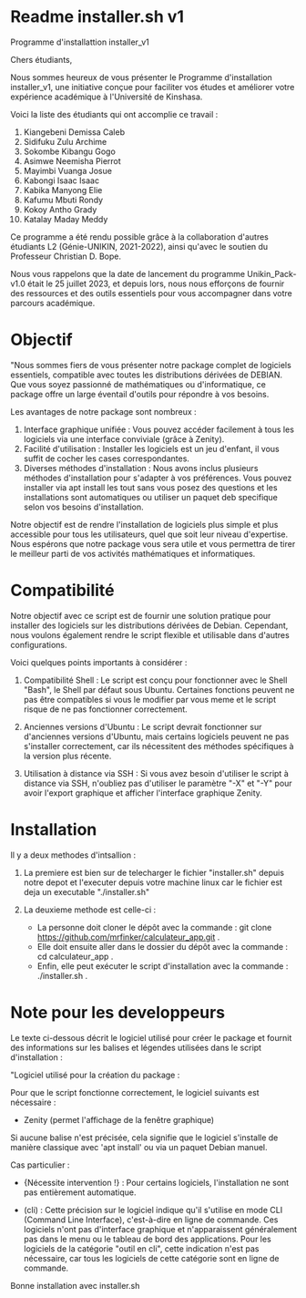 # Readme installer.sh v1
Programme d'installattion installer_v1

Chers étudiants,

Nous sommes heureux de vous présenter le Programme d'installation installer_v1, une initiative conçue pour faciliter vos études et améliorer votre expérience académique à l'Université de Kinshasa.

Voici la liste des étudiants qui ont accomplie ce travail :

1. Kiangebeni Demissa Caleb
2. Sidifuku Zulu Archime
3. Sokombe Kibangu Gogo
4. Asimwe Neemisha Pierrot
5. Mayimbi Vuanga Josue
6. Kabongi Isaac Isaac
7. Kabika Manyong Elie
8. Kafumu Mbuti Rondy
9. Kokoy Antho Grady
10. Katalay Maday Meddy

Ce programme a été rendu possible grâce à la collaboration d'autres étudiants L2 (Génie-UNIKIN, 2021-2022), ainsi qu'avec le soutien du Professeur Christian D. Bope.

Nous vous rappelons que la date de lancement du programme Unikin_Pack-v1.0 était le 25 juillet 2023, et depuis lors, nous nous efforçons de fournir des ressources et des outils essentiels pour vous accompagner dans votre parcours académique.

# Objectif
"Nous sommes fiers de vous présenter notre package complet de logiciels essentiels, compatible avec toutes les distributions dérivées de DEBIAN. Que vous soyez passionné de mathématiques ou d'informatique, ce package offre un large éventail d'outils pour répondre à vos besoins.

Les avantages de notre package sont nombreux :

1. Interface graphique unifiée : Vous pouvez accéder facilement à tous les logiciels via une interface conviviale (grâce à Zenity).
2. Facilité d'utilisation : Installer les logiciels est un jeu d'enfant, il vous suffit de cocher les cases correspondantes.
3. Diverses méthodes d'installation : Nous avons inclus plusieurs méthodes d'installation pour s'adapter à vos préférences. Vous pouvez installer via apt install les tout sans vous posez des questions et les installations sont automatiques ou utiliser un paquet deb specifique selon vos besoins d'installation.

Notre objectif est de rendre l'installation de logiciels plus simple et plus accessible pour tous les utilisateurs, quel que soit leur niveau d'expertise. Nous espérons que notre package vous sera utile et vous permettra de tirer le meilleur parti de vos activités mathématiques et informatiques.

# Compatibilité
Notre objectif avec ce script est de fournir une solution pratique pour installer des logiciels sur les distributions dérivées de Debian. Cependant, nous voulons également rendre le script flexible et utilisable dans d'autres configurations.

Voici quelques points importants à considérer :

1. Compatibilité Shell : Le script est conçu pour fonctionner avec le Shell "Bash", le Shell par défaut sous Ubuntu. Certaines fonctions peuvent ne pas être compatibles si vous le modifier par vous meme et le script risque de ne pas fonctionner correctement.

2. Anciennes versions d'Ubuntu : Le script devrait fonctionner sur d'anciennes versions d'Ubuntu, mais certains logiciels peuvent ne pas s'installer correctement, car ils nécessitent des méthodes spécifiques à la version plus récente.

3. Utilisation à distance via SSH : Si vous avez besoin d'utiliser le script à distance via SSH, n'oubliez pas d'utiliser le paramètre "-X" et "-Y" pour avoir l'export graphique et afficher l'interface graphique Zenity.

# Installation
Il y a deux methodes d'intsallion :
1. La premiere est bien sur de telecharger le fichier "installer.sh" depuis notre depot et l'executer depuis votre machine linux car le fichier est deja un executable "./installer.sh"
2. La deuxieme methode est celle-ci :

    * La personne doit cloner le dépôt avec la commande : git clone https://github.com/mrfinker/calculateur_app.git .
    * Elle doit ensuite aller dans le dossier du dépôt avec la commande : cd calculateur_app .
    * Enfin, elle peut exécuter le script d'installation avec la commande : ./installer.sh .

# Note pour les developpeurs
Le texte ci-dessous décrit le logiciel utilisé pour créer le package et fournit des informations sur les balises et légendes utilisées dans le script d'installation :

"Logiciel utilisé pour la création du package :

Pour que le script fonctionne correctement, le logiciel suivants est nécessaire :

- Zenity (permet l'affichage de la fenêtre graphique)

Si aucune balise n'est précisée, cela signifie que le logiciel s'installe de manière classique avec 'apt install' ou via un paquet Debian manuel.

Cas particulier :

- {Nécessite intervention !} : Pour certains logiciels, l'installation ne sont pas entièrement automatique.

- (cli) : Cette précision sur le logiciel indique qu'il s'utilise en mode CLI (Command Line Interface), c'est-à-dire en ligne de commande. Ces logiciels n'ont pas d'interface graphique et n'apparaissent généralement pas dans le menu ou le tableau de bord des applications. Pour les logiciels de la catégorie "outil en cli", cette indication n'est pas nécessaire, car tous les logiciels de cette catégorie sont en ligne de commande.

Bonne installation avec installer.sh

